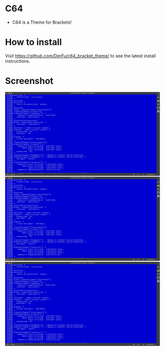 # C64

* C64 is a Theme for Brackets!


# How to install

Visit https://github.com/DerFu/c64_bracket_theme/ to see the latest install instructions.


# Screenshot

![HTML Screenshot](https://github.com/DerFu/c64_bracket_theme/blob/master/HTML.png)
![CSS Screenshot](https://github.com/DerFu/c64_bracket_theme/blob/master/CSS.png)
![JS Screenshot](https://github.com/DerFu/c64_bracket_theme/blob/master/JS.png)
